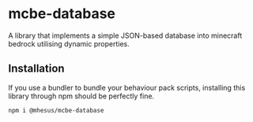 # mcbe-database

A library that implements a simple JSON-based database into minecraft bedrock utilising dynamic properties.

## Installation

If you use a bundler to bundle your behaviour pack scripts, installing this library through npm should be perfectly fine.

```
npm i @mhesus/mcbe-database
```

